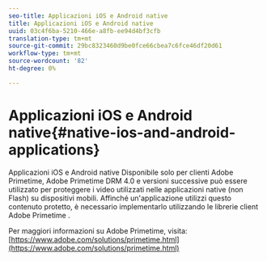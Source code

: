 ```yaml
---
seo-title: Applicazioni iOS e Android native
title: Applicazioni iOS e Android native
uuid: 03c4f6ba-5210-466e-a8fb-ee94d4bf3cfb
translation-type: tm+mt
source-git-commit: 29bc8323460d9be0fce66cbea7c6fce46df20d61
workflow-type: tm+mt
source-wordcount: '82'
ht-degree: 0%

---
```



# Applicazioni iOS e Android native{#native-ios-and-android-applications}

Applicazioni iOS e Android native Disponibile solo per  clienti Adobe Primetime,  Adobe Primetime DRM 4.0 e versioni successive può essere utilizzato per proteggere i video utilizzati nelle applicazioni native (non Flash) su dispositivi mobili. Affinché un&#39;applicazione utilizzi questo contenuto protetto, è necessario implementarlo utilizzando le librerie client Adobe Primetime .

Per maggiori informazioni su  Adobe Primetime, visita: [https://www.adobe.com/solutions/primetime.html](https://www.adobe.com/solutions/primetime.html)

